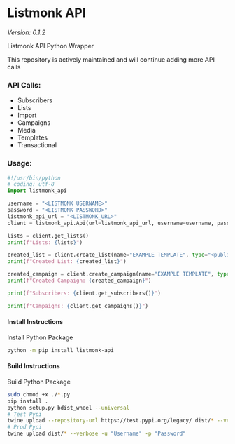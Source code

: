 # Listmonk API
*Version: 0.1.2*

Listmonk API Python Wrapper

This repository is actively maintained and will continue adding more API calls

### API Calls:
- Subscribers
- Lists
- Import
- Campaigns
- Media
- Templates
- Transactional

### Usage:

```python
#!/usr/bin/python
# coding: utf-8
import listmonk_api

username = "<LISTMONK USERNAME>"
password = "<LISTMONK_PASSWORD>"
listmonk_api_url = "<LISTMONK_URL>"
client = listmonk_api.Api(url=listmonk_api_url, username=username, password=password)

lists = client.get_lists()
print(f"Lists: {lists}")

created_list = client.create_list(name="EXAMPLE TEMPLATE", type="<public/private>", optin="<single/double>", tags=['<LIST TAG>'])
print(f"Created List: {created_list}")

created_campaign = client.create_campaign(name="EXAMPLE TEMPLATE", type="<public/private>", optin="<single/double>", tags=['<LIST TAG>'])
print(f"Created Campaign: {created_campaign}")

print(f"Subscribers: {client.get_subscribers()}")

print(f"Campaigns: {client.get_campaigns()}")
```

#### Install Instructions
Install Python Package

```bash
python -m pip install listmonk-api
```

#### Build Instructions
Build Python Package

```bash
sudo chmod +x ./*.py
pip install .
python setup.py bdist_wheel --universal
# Test Pypi
twine upload --repository-url https://test.pypi.org/legacy/ dist/* --verbose -u "Username" -p "Password"
# Prod Pypi
twine upload dist/* --verbose -u "Username" -p "Password"
```
